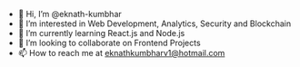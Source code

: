 - 👋 Hi, I’m @eknath-kumbhar
- 👀 I’m interested in Web Development, Analytics, Security and Blockchain
- 🌱 I’m currently learning React.js and Node.js
- 💞️ I’m looking to collaborate on Frontend Projects
- 📫 How to reach me at eknathkumbharv1@hotmail.com

<!---
eknath-kumbhar/eknath-kumbhar is a ✨ special ✨ repository because its `README.md` (this file) appears on your GitHub profile.
You can click the Preview link to take a look at your changes.
--->
